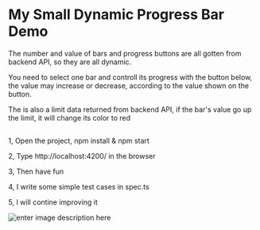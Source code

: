 # My Small Dynamic Progress Bar Demo

The number and value of bars and progress buttons are all gotten from backend API, so they are all dynamic. 

You need to select one bar and controll its progress with the button below, the value may increase or decrease, according to the value shown on the button.

The is also a limit data returned from backend API, if the bar's value go up the limit, it will change its color to red

##

1, Open the project, npm install & npm start

2, Type http://localhost:4200/ in the browser

3, Then have fun

4, I write some simple test cases in spec.ts

5, I will contine improving it



![enter image description here](https://github.com/VickyFengYu/angular-progress-bar/blob/master/progress_bar_demo.jpg?raw=true)	





